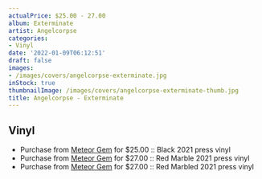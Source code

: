 ```yaml
---
actualPrice: $25.00 - 27.00
album: Exterminate
artist: Angelcorpse
categories:
- Vinyl
date: '2022-01-09T06:12:51'
draft: false
images:
- /images/covers/angelcorpse-exterminate.jpg
inStock: true
thumbnailImage: /images/covers/angelcorpse-exterminate-thumb.jpg
title: Angelcorpse - Exterminate
---
```


## Vinyl
* Purchase from [Meteor Gem](https://meteor-gem.com/products/angelcorpse-exterminate-lp) for $25.00 :: Black 2021 press vinyl
* Purchase from [Meteor Gem](https://meteor-gem.com/products/angelcorpse-exterminate-lp) for $27.00 :: Red Marble 2021 press vinyl
* Purchase from [Meteor Gem](https://meteor-gem.com/products/angelcorpse-exterminate-lp) for $27.00 :: Red Marbled 2021 press vinyl
